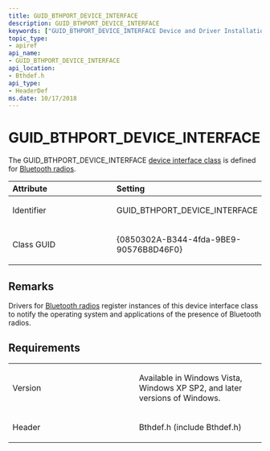 ```yaml
---
title: GUID_BTHPORT_DEVICE_INTERFACE
description: GUID_BTHPORT_DEVICE_INTERFACE
keywords: ["GUID_BTHPORT_DEVICE_INTERFACE Device and Driver Installation"]
topic_type:
- apiref
api_name:
- GUID_BTHPORT_DEVICE_INTERFACE
api_location:
- Bthdef.h
api_type:
- HeaderDef
ms.date: 10/17/2018
---
```


# GUID_BTHPORT_DEVICE_INTERFACE


The GUID_BTHPORT_DEVICE_INTERFACE [device interface class](./overview-of-device-interface-classes.md) is defined for [Bluetooth radios](/previous-versions/windows/hardware/drivers/ff536596(v=vs.85)).

<table>
<colgroup>
<col width="50%" />
<col width="50%" />
</colgroup>
<thead>
<tr class="header">
<th align="left">Attribute</th>
<th align="left">Setting</th>
</tr>
</thead>
<tbody>
<tr class="odd">
<td align="left"><p>Identifier</p></td>
<td align="left"><p>GUID_BTHPORT_DEVICE_INTERFACE</p></td>
</tr>
<tr class="even">
<td align="left"><p>Class GUID</p></td>
<td align="left"><p>{0850302A-B344-4fda-9BE9-90576B8D46F0}</p></td>
</tr>
</tbody>
</table>

 

## Remarks

Drivers for [Bluetooth radios](/previous-versions/windows/hardware/drivers/ff536596(v=vs.85)) register instances of this device interface class to notify the operating system and applications of the presence of Bluetooth radios.

## Requirements

<table>
<colgroup>
<col width="50%" />
<col width="50%" />
</colgroup>
<tbody>
<tr class="odd">
<td align="left"><p>Version</p></td>
<td align="left"><p>Available in Windows Vista, Windows XP SP2, and later versions of Windows.</p></td>
</tr>
<tr class="even">
<td align="left"><p>Header</p></td>
<td align="left">Bthdef.h (include Bthdef.h)</td>
</tr>
</tbody>
</table>

 

